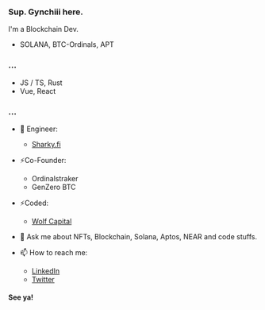 ### Sup. Gynchiii here.

<!--
Here are some ideas to get you started:

- 🔭 I’m currently working on ...
- 🌱 I’m currently learning ...
- 👯 I’m looking to collaborate on ...
- 🤔 I’m looking for help with ...
- 💬 Ask me about ...
- 📫 How to reach me: ...
- 😄 Pronouns: ...
- ⚡ Fun fact: ...
-->

I'm a Blockchain Dev.

- SOLANA, BTC-Ordinals, APT

### ...

- JS / TS, Rust 
- Vue, React

### ...
- 🔭 Engineer:
    - [Sharky.fi](https://www.sharky.fi/)

- ⚡Co-Founder:
    - Ordinalstraker
    - GenZero BTC

- ⚡Coded:
    - [Wolf Capital](https://app.wolfcap.io/)

- 💬 Ask me about NFTs, Blockchain, Solana, Aptos, NEAR and code stuffs.
- 📫 How to reach me:
  -  [LinkedIn](https://www.linkedin.com/in/joey-rafael-8bbb411ab/)
  -  [Twitter](https://twitter.com/gynchiii)

#### See ya!
